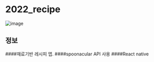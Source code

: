 # 2022_recipe
![image](https://user-images.githubusercontent.com/76803855/165723685-caa110e1-3cfb-43b5-b68b-d4783ce60cb4.png)

## 정보
####재료기반 레시피 앱.
####spoonacular API 사용
####React native

